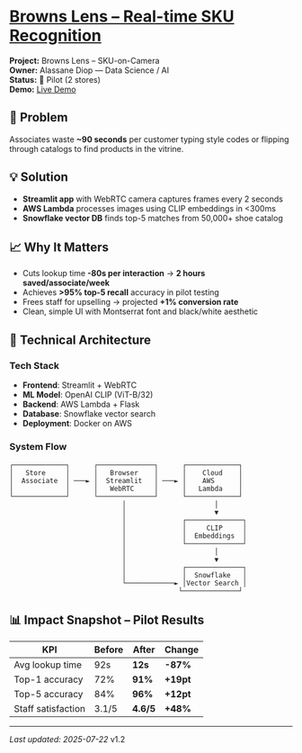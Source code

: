 # [Browns Lens – Real-time SKU Recognition](../)

<div class="project-header">
  <div class="project-meta">
    <div><strong>Project:</strong> Browns Lens – SKU-on-Camera</div>
    <div><strong>Owner:</strong> Alassane Diop — Data Science / AI</div>
    <div><strong>Status:</strong> 🧪 Pilot (2 stores)</div>
    <div><strong>Demo:</strong> <a href="https://browns-internal/browns-lens">Live Demo</a></div>
  </div>
</div>

<div class="two-column-layout">

<div class="column-left">

## 🎯 Problem
Associates waste **~90 seconds** per customer typing style codes or flipping through catalogs to find products in the vitrine.

## 💡 Solution  
- **Streamlit app** with WebRTC camera captures frames every 2 seconds
- **AWS Lambda** processes images using CLIP embeddings in <300ms
- **Snowflake vector DB** finds top-5 matches from 50,000+ shoe catalog

## 📈 Why It Matters
- Cuts lookup time **-80s per interaction** → **2 hours saved/associate/week**
- Achieves **>95% top-5 recall** accuracy in pilot testing
- Frees staff for upselling → projected **+1% conversion rate**
- Clean, simple UI with Montserrat font and black/white aesthetic

## 🔧 Technical Architecture

### Tech Stack
- **Frontend**: Streamlit + WebRTC
- **ML Model**: OpenAI CLIP (ViT-B/32)
- **Backend**: AWS Lambda + Flask
- **Database**: Snowflake vector search
- **Deployment**: Docker on AWS

### System Flow
```
┌─────────────┐      ┌──────────────┐      ┌─────────────┐
│   Store     │      │   Browser    │      │    Cloud    │
│  Associate  │ ───► │  Streamlit   │ ───► │    AWS      │
│             │      │   WebRTC     │      │   Lambda    │
└─────────────┘      └──────────────┘      └─────────────┘
                            │                      │
                            │                      ▼
                            │              ┌──────────────┐
                            │              │     CLIP     │
                            │              │  Embeddings  │
                            │              └──────────────┘
                            │                      │
                            │                      ▼
                            │              ┌──────────────┐
                            │              │  Snowflake   │
                            └────────────► │Vector Search │
                                          └──────────────┘
```

</div>

<div class="column-right">

## 📊 Impact Snapshot – Pilot Results

| **KPI**             | **Before** | **After**    | **Change** |
|---------------------|------------|--------------|------------|
| Avg lookup time     | 92s        | **12s**      | **-87%**   |
| Top-1 accuracy      | 72%        | **91%**      | **+19pt**  |
| Top-5 accuracy      | 84%        | **96%**      | **+12pt**  |
| Staff satisfaction  | 3.1/5      | **4.6/5**    | **+48%**   |

</div>

</div>

---

*Last updated: 2025-07-22* v1.2